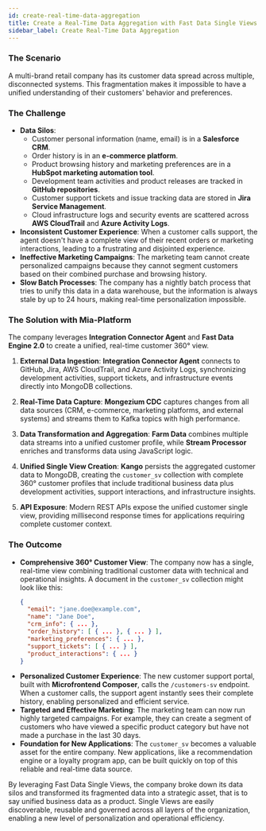 ```yaml
---
id: create-real-time-data-aggregation
title: Create a Real-Time Data Aggregation with Fast Data Single Views
sidebar_label: Create Real-Time Data Aggregation
---
```


### The Scenario

A multi-brand retail company has its customer data spread across multiple, disconnected systems. This fragmentation makes it impossible to have a unified understanding of their customers' behavior and preferences.

### The Challenge

* **Data Silos**:
    * Customer personal information (name, email) is in a **Salesforce CRM**.
    * Order history is in an **e-commerce platform**.
    * Product browsing history and marketing preferences are in a **HubSpot marketing automation tool**.
    * Development team activities and product releases are tracked in **GitHub repositories**.
    * Customer support tickets and issue tracking data are stored in **Jira Service Management**.
    * Cloud infrastructure logs and security events are scattered across **AWS CloudTrail** and **Azure Activity Logs**.
* **Inconsistent Customer Experience**: When a customer calls support, the agent doesn't have a complete view of their recent orders or marketing interactions, leading to a frustrating and disjointed experience.
* **Ineffective Marketing Campaigns**: The marketing team cannot create personalized campaigns because they cannot segment customers based on their combined purchase and browsing history.
* **Slow Batch Processes**: The company has a nightly batch process that tries to unify this data in a data warehouse, but the information is always stale by up to 24 hours, making real-time personalization impossible.

### The Solution with Mia-Platform

The company leverages **Integration Connector Agent** and **Fast Data Engine 2.0** to create a unified, real-time customer 360° view.

1. **External Data Ingestion**: **Integration Connector Agent** connects to GitHub, Jira, AWS CloudTrail, and Azure Activity Logs, synchronizing development activities, support tickets, and infrastructure events directly into MongoDB collections.

2. **Real-Time Data Capture**: **Mongezium CDC** captures changes from all data sources (CRM, e-commerce, marketing platforms, and external systems) and streams them to Kafka topics with high performance.

3. **Data Transformation and Aggregation**: **Farm Data** combines multiple data streams into a unified customer profile, while **Stream Processor** enriches and transforms data using JavaScript logic.

4. **Unified Single View Creation**: **Kango** persists the aggregated customer data to MongoDB, creating the `customer_sv` collection with complete 360° customer profiles that include traditional business data plus development activities, support interactions, and infrastructure insights.

5. **API Exposure**: Modern REST APIs expose the unified customer single view, providing millisecond response times for applications requiring complete customer context.

### The Outcome

* **Comprehensive 360° Customer View**: The company now has a single, real-time view combining traditional customer data with technical and operational insights. A document in the `customer_sv` collection might look like this:
    ```json
    {
      "email": "jane.doe@example.com",
      "name": "Jane Doe",
      "crm_info": { ... },
      "order_history": [ { ... }, { ... } ],
      "marketing_preferences": { ... },
      "support_tickets": [ { ... } ],
      "product_interactions": { ... }
    }
    ```
* **Personalized Customer Experience**: The new customer support portal, built with **Microfrontend Composer**, calls the `/customers-sv` endpoint. When a customer calls, the support agent instantly sees their complete history, enabling personalized and efficient service.
* **Targeted and Effective Marketing**: The marketing team can now run highly targeted campaigns. For example, they can create a segment of customers who have viewed a specific product category but have not made a purchase in the last 30 days.
* **Foundation for New Applications**: The `customer_sv` becomes a valuable asset for the entire company. New applications, like a recommendation engine or a loyalty program app, can be built quickly on top of this reliable and real-time data source.

By leveraging Fast Data Single Views, the company broke down its data silos and transformed its fragmented data into a strategic asset, that is to say unified business data as a product. Single Views are easily discoverable, reusable and governed across all layers of the organization, enabling a new level of personalization and operational efficiency.
